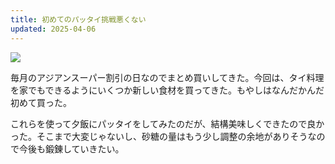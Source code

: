 ```yaml
---
title: 初めてのパッタイ挑戦悪くない
updated: 2025-04-06
---
```

![](https://i.imgur.com/qrx9Iqb.jpeg)

毎月のアジアンスーパー割引の日なのでまとめ買いしてきた。今回は、タイ料理を家でもできるようにいくつか新しい食材を買ってきた。もやしはなんだかんだ初めて買った。

これらを使って夕飯にパッタイをしてみたのだが、結構美味しくできたので良かった。そこまで大変じゃないし、砂糖の量はもう少し調整の余地がありそうなので今後も鍛錬していきたい。
